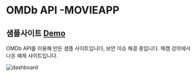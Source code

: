 
# OMDb API -MOVIEAPP

## 샘플사이트 [Demo](https://movie-app-weld-xi.vercel.app/#/)

OMDb API를 이용해 만든 샘플 사이트입니다, 보안 이슈 해결 중입니다.
패캠 강의에서 나온 예제 사이트입니다.

![dashboard](http://webseed.cafe24.com/20230526_145819.png)

